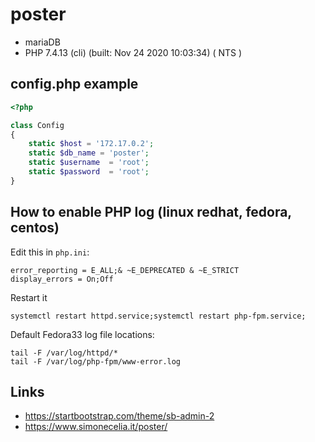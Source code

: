 # poster
+ mariaDB
+ PHP 7.4.13 (cli) (built: Nov 24 2020 10:03:34) ( NTS )

## config.php example
```php
<?php

class Config
{
	static $host = '172.17.0.2';
	static $db_name = 'poster';
	static $username  = 'root';
	static $password  = 'root';
}
```

## How to enable PHP log (linux redhat, fedora, centos)
Edit this in ```php.ini```:
```
error_reporting = E_ALL;& ~E_DEPRECATED & ~E_STRICT
display_errors = On;Off
```
Restart it
```
systemctl restart httpd.service;systemctl restart php-fpm.service;
```
Default Fedora33 log file locations:
```
tail -F /var/log/httpd/*
tail -F /var/log/php-fpm/www-error.log
```

## Links
+ https://startbootstrap.com/theme/sb-admin-2
+ https://www.simonecelia.it/poster/
